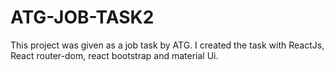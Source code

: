 # ATG-JOB-TASK2
 This project was given as a job task by ATG. I created the task with ReactJs, React router-dom, react bootstrap and material Ui.

